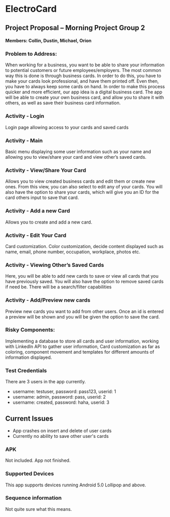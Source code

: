 # ElectroCard


## Project Proposal – Morning Project Group 2
#### Members: Collin, Dustin, Michael, Orion


### Problem to Address:
When working for a business, you want to be able to share your information to potential customers or future employees/employers. The most common way this is done is through business cards. In order to do this, you have to make your cards look professional, and have them printed off. Even then, you have to always keep some cards on hand. In order to make this process quicker and more efficient, our app idea is a digital business card. The app will be able to create your own business card, and allow you to share it with others, as well as save their business card information.

### Activity - Login
Login page allowing access to your cards and saved cards 

### Activity - Main
Basic menu displaying some user information such as your name and allowing you to view/share your card and view other’s saved cards.

### Activity - View/Share Your Card
Allows you to view created business cards and edit them or create new ones. From this view, you can also select to edit any of your cards. You will also have the option to share your cards, which will give you an ID for the card others input to save that card.

### Activity - Add a new Card
Allows you to create and add a new card.

### Activity - Edit Your Card
Card customization. Color customization, decide content displayed such as name, email, phone number, occupation, workplace, photos etc.

### Activity - Viewing Other’s Saved Cards
Here, you will be able to add new cards to save or view all cards that you have previously saved. You will also have the option to remove saved cards if need be. There will be a search/filter capabilities 

### Activity - Add/Preview new cards
Preview new cards you want to add from other users. Once an id is entered a preview will be shown and you will be given the option to save the card. 

### Risky Components:
Implementing a database to store all cards and user information, working with LinkedIn API to gather user information, Card customization as far as coloring, component movement and templates for different amounts of information displayed.

### Test Credentials
There are 3 users in the app currently.
* username: testuser, password: pass123, userid: 1
* username: admin, password: pass, userid: 2
* username: created, password: haha, userid: 3

## Current Issues
* App crashes on insert and delete of user cards
* Currently no ability to save other user's cards

### APK
Not included. App not finished.

### Supported Devices
This app supports devices running Android 5.0 Lollipop and above.

### Sequence information
Not quite sure what this means.
